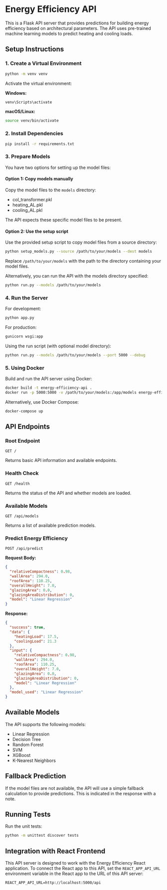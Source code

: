 # Energy Efficiency API

This is a Flask API server that provides predictions for building energy efficiency based on architectural parameters. The API uses pre-trained machine learning models to predict heating and cooling loads.

## Setup Instructions

### 1. Create a Virtual Environment

```bash
python -m venv venv
```

Activate the virtual environment:

**Windows:**
```bash
venv\Scripts\activate
```

**macOS/Linux:**
```bash
source venv/bin/activate
```

### 2. Install Dependencies

```bash
pip install -r requirements.txt
```

### 3. Prepare Models

You have two options for setting up the model files:

#### Option 1: Copy models manually

Copy the model files to the `models` directory:
- col_transformer.pkl
- heating_AL.pkl
- cooling_AL.pkl

The API expects these specific model files to be present.

#### Option 2: Use the setup script

Use the provided setup script to copy model files from a source directory:

```bash
python setup_models.py --source /path/to/your/models --dest models
```

Replace `/path/to/your/models` with the path to the directory containing your model files.

Alternatively, you can run the API with the models directory specified:

```bash
python run.py --models /path/to/your/models
```

### 4. Run the Server

For development:
```bash
python app.py
```

For production:
```bash
gunicorn wsgi:app
```

Using the run script (with optional model directory):
```bash
python run.py --models /path/to/your/models --port 5000 --debug
```

### 5. Using Docker

Build and run the API server using Docker:

```bash
docker build -t energy-efficiency-api .
docker run -p 5000:5000 -v /path/to/your/models:/app/models energy-efficiency-api
```

Alternatively, use Docker Compose:

```bash
docker-compose up
```

## API Endpoints

### Root Endpoint
```
GET /
```
Returns basic API information and available endpoints.

### Health Check
```
GET /health
```
Returns the status of the API and whether models are loaded.

### Available Models
```
GET /api/models
```
Returns a list of available prediction models.

### Predict Energy Efficiency
```
POST /api/predict
```

**Request Body:**
```json
{
  "relativeCompactness": 0.98,
  "wallArea": 294.0,
  "roofArea": 110.25,
  "overallHeight": 7.0,
  "glazingArea": 0.0,
  "glazingAreaDistribution": 0,
  "model": "Linear Regression"
}
```

**Response:**
```json
{
  "success": true,
  "data": {
    "heatingLoad": 17.5,
    "coolingLoad": 21.3
  },
  "input": {
    "relativeCompactness": 0.98,
    "wallArea": 294.0,
    "roofArea": 110.25,
    "overallHeight": 7.0,
    "glazingArea": 0.0,
    "glazingAreaDistribution": 0,
    "model": "Linear Regression"
  },
  "model_used": "Linear Regression"
}
```

## Available Models

The API supports the following models:
- Linear Regression
- Decision Tree
- Random Forest
- SVM
- XGBoost
- K-Nearest Neighbors

## Fallback Prediction

If the model files are not available, the API will use a simple fallback calculation to provide predictions. This is indicated in the response with a note.

## Running Tests

Run the unit tests:

```bash
python -m unittest discover tests
```

## Integration with React Frontend

This API server is designed to work with the Energy Efficiency React application. To connect the React app to this API, set the `REACT_APP_API_URL` environment variable in the React app to the URL of this API server:

```
REACT_APP_API_URL=http://localhost:5000/api
``` 